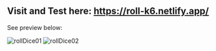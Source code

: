 Visit and Test here: https://roll-k6.netlify.app/
--
See preview below:

![rollDice01](https://github.com/MJanuszek/roll-a-dice/assets/82171710/104085d1-25c0-4b6c-868a-ffe61512cccb)
![rollDice02](https://github.com/MJanuszek/roll-a-dice/assets/82171710/c5e4cd78-2bf9-4323-9f22-8405e4a28729)
